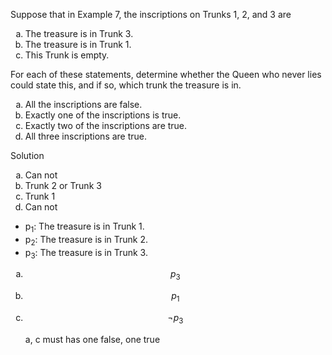 Suppose that in Example 7, the inscriptions on Trunks 1, 2, and 3 are 

1. The treasure is in Trunk 3.
2. The treasure is in Trunk 1.
3. This Trunk is empty.

For each of these statements, determine whether the Queen who never lies could state this, and if so, which trunk the treasure is in.

1. All the inscriptions are false.
2. Exactly one of the inscriptions is true.
3. Exactly two of the inscriptions are true.
4. All three inscriptions are true.

Solution

1. Can not
2. Trunk 2 or Trunk 3
3. Trunk 1
4. Can not

+ p<sub>1</sub>: The treasure is in Trunk 1.
+ p<sub>2</sub>: The treasure is in Trunk 2.
+ p<sub>3</sub>: The treasure is in Trunk 3.

1. $$p_3$$
2. $$p_1$$
3. $$\neg p_3$$

    a, c must has one false, one true

<style type="text/css">
    ol { list-style-type: lower-alpha; }
</style>
